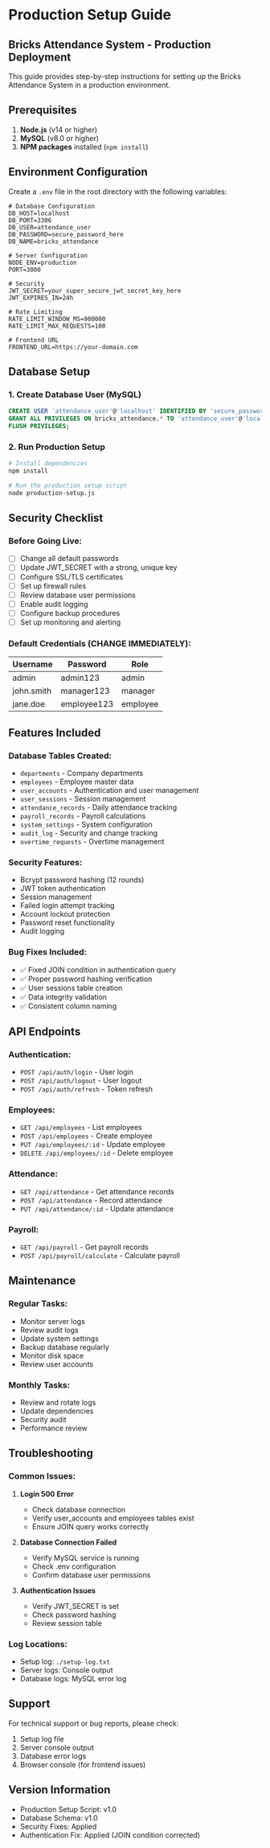 # Production Setup Guide

## Bricks Attendance System - Production Deployment

This guide provides step-by-step instructions for setting up the Bricks Attendance System in a production environment.

## Prerequisites

1. **Node.js** (v14 or higher)
2. **MySQL** (v8.0 or higher)
3. **NPM packages** installed (`npm install`)

## Environment Configuration

Create a `.env` file in the root directory with the following variables:

```env
# Database Configuration
DB_HOST=localhost
DB_PORT=3306
DB_USER=attendance_user
DB_PASSWORD=secure_password_here
DB_NAME=bricks_attendance

# Server Configuration
NODE_ENV=production
PORT=3000

# Security
JWT_SECRET=your_super_secure_jwt_secret_key_here
JWT_EXPIRES_IN=24h

# Rate Limiting
RATE_LIMIT_WINDOW_MS=900000
RATE_LIMIT_MAX_REQUESTS=100

# Frontend URL
FRONTEND_URL=https://your-domain.com
```

## Database Setup

### 1. Create Database User (MySQL)

```sql
CREATE USER 'attendance_user'@'localhost' IDENTIFIED BY 'secure_password_here';
GRANT ALL PRIVILEGES ON bricks_attendance.* TO 'attendance_user'@'localhost';
FLUSH PRIVILEGES;
```

### 2. Run Production Setup

```bash
# Install dependencies
npm install

# Run the production setup script
node production-setup.js
```

## Security Checklist

### Before Going Live:

- [ ] Change all default passwords
- [ ] Update JWT_SECRET with a strong, unique key
- [ ] Configure SSL/TLS certificates
- [ ] Set up firewall rules
- [ ] Review database user permissions
- [ ] Enable audit logging
- [ ] Configure backup procedures
- [ ] Set up monitoring and alerting

### Default Credentials (CHANGE IMMEDIATELY):

| Username | Password | Role |
|----------|----------|------|
| admin | admin123 | admin |
| john.smith | manager123 | manager |
| jane.doe | employee123 | employee |

## Features Included

### Database Tables Created:
- `departments` - Company departments
- `employees` - Employee master data
- `user_accounts` - Authentication and user management
- `user_sessions` - Session management
- `attendance_records` - Daily attendance tracking
- `payroll_records` - Payroll calculations
- `system_settings` - System configuration
- `audit_log` - Security and change tracking
- `overtime_requests` - Overtime management

### Security Features:
- Bcrypt password hashing (12 rounds)
- JWT token authentication
- Session management
- Failed login attempt tracking
- Account lockout protection
- Password reset functionality
- Audit logging

### Bug Fixes Included:
- ✅ Fixed JOIN condition in authentication query
- ✅ Proper password hashing verification
- ✅ User sessions table creation
- ✅ Data integrity validation
- ✅ Consistent column naming

## API Endpoints

### Authentication:
- `POST /api/auth/login` - User login
- `POST /api/auth/logout` - User logout
- `POST /api/auth/refresh` - Token refresh

### Employees:
- `GET /api/employees` - List employees
- `POST /api/employees` - Create employee
- `PUT /api/employees/:id` - Update employee
- `DELETE /api/employees/:id` - Delete employee

### Attendance:
- `GET /api/attendance` - Get attendance records
- `POST /api/attendance` - Record attendance
- `PUT /api/attendance/:id` - Update attendance

### Payroll:
- `GET /api/payroll` - Get payroll records
- `POST /api/payroll/calculate` - Calculate payroll

## Maintenance

### Regular Tasks:
- Monitor server logs
- Review audit logs
- Update system settings
- Backup database regularly
- Monitor disk space
- Review user accounts

### Monthly Tasks:
- Review and rotate logs
- Update dependencies
- Security audit
- Performance review

## Troubleshooting

### Common Issues:

1. **Login 500 Error**
   - Check database connection
   - Verify user_accounts and employees tables exist
   - Ensure JOIN query works correctly

2. **Database Connection Failed**
   - Verify MySQL service is running
   - Check .env configuration
   - Confirm database user permissions

3. **Authentication Issues**
   - Verify JWT_SECRET is set
   - Check password hashing
   - Review session table

### Log Locations:
- Setup log: `./setup-log.txt`
- Server logs: Console output
- Database logs: MySQL error log

## Support

For technical support or bug reports, please check:
1. Setup log file
2. Server console output
3. Database error logs
4. Browser console (for frontend issues)

## Version Information

- Production Setup Script: v1.0
- Database Schema: v1.0
- Security Fixes: Applied
- Authentication Fix: Applied (JOIN condition corrected)
